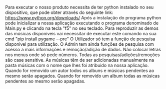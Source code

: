 Para executar o nosso produto necessita de ter python instalado no seu dispositivo, que pode obter através do seguinte link: https://www.python.org/downloads/
Após a instalação do programa python pode inicializar a nossa aplicação executando o programa denominado de Main.py e clicando na tecla "f5" no seu teclado.
Para reproduzir as demos das músicas disponiveis vai necessitar de executar este comando na sua cmd "pip install pygame --pre"
O Utilizador só tem a função de pesquisa disponivel para utilização.
O Admin tem ainda funções de pesquisa com acesso a mais informações e remoção/adição de dados.
Não colocar letras nos menus onde só pede números.
Todas as pesquisas/adições/remoções são case sensitive.
As músicas têm de ser adicionadas manualmente na pasta músicas com o nome que lhes foi atribuido na nossa aplicação.
Quando for removido um autor todos os albuns e músicas pendentes ao mesmo serão apagados.
Quando for removido um album todas as músicas pendentes ao mesmo serão apagadas.
